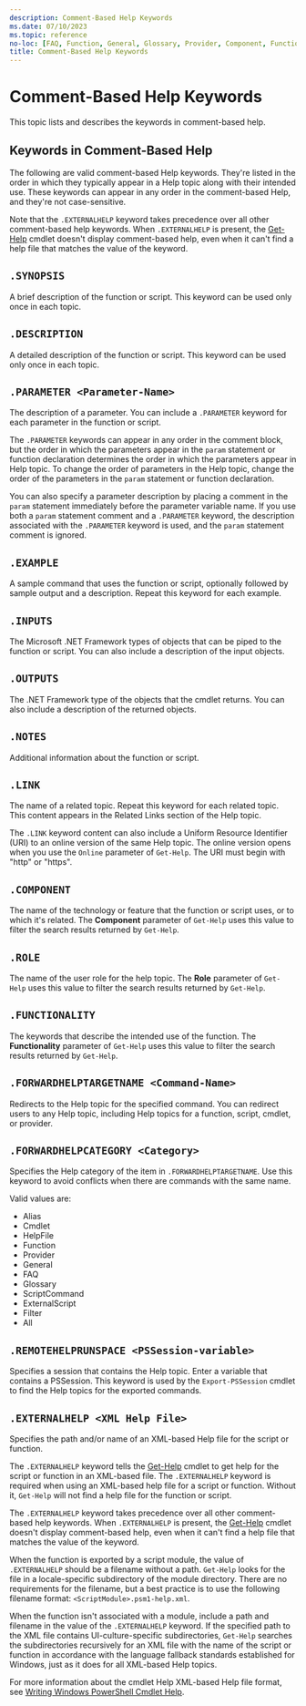 ```yaml
---
description: Comment-Based Help Keywords
ms.date: 07/10/2023
ms.topic: reference
no-loc: [FAQ, Function, General, Glossary, Provider, Component, Functionality, Role]
title: Comment-Based Help Keywords
---
```

# Comment-Based Help Keywords

This topic lists and describes the keywords in comment-based help.

## Keywords in Comment-Based Help

The following are valid comment-based Help keywords. They're listed in the order in which they
typically appear in a Help topic along with their intended use. These keywords can appear in any
order in the comment-based Help, and they're not case-sensitive.

Note that the `.EXTERNALHELP` keyword takes precedence over all other comment-based help keywords.
When `.EXTERNALHELP` is present, the [Get-Help][02] cmdlet doesn't display comment-based help, even
when it can't find a help file that matches the value of the keyword.

## `.SYNOPSIS`

A brief description of the function or script. This keyword can be used only once in each topic.

## `.DESCRIPTION`

A detailed description of the function or script. This keyword can be used only once in each topic.

## `.PARAMETER <Parameter-Name>`

The description of a parameter. You can include a `.PARAMETER` keyword for each parameter in the
function or script.

The `.PARAMETER` keywords can appear in any order in the comment block, but the order in which the
parameters appear in the `param` statement or function declaration determines the order in which the
parameters appear in Help topic. To change the order of parameters in the Help topic, change the
order of the parameters in the `param` statement or function declaration.

You can also specify a parameter description by placing a comment in the `param` statement
immediately before the parameter variable name. If you use both a `param` statement comment and a
`.PARAMETER` keyword, the description associated with the `.PARAMETER` keyword is used, and the
`param` statement comment is ignored.

## `.EXAMPLE`

A sample command that uses the function or script, optionally followed by sample output and a
description. Repeat this keyword for each example.

## `.INPUTS`

The Microsoft .NET Framework types of objects that can be piped to the function or script. You can
also include a description of the input objects.

## `.OUTPUTS`

The .NET Framework type of the objects that the cmdlet returns. You can also include a description
of the returned objects.

## `.NOTES`

Additional information about the function or script.

## `.LINK`

The name of a related topic. Repeat this keyword for each related topic. This content appears in the
Related Links section of the Help topic.

The `.LINK` keyword content can also include a Uniform Resource Identifier (URI) to an online
version of the same Help topic. The online version opens when you use the `Online` parameter of
`Get-Help`. The URI must begin with "http" or "https".

## `.COMPONENT`

The name of the technology or feature that the function or script uses, or to which it's related.
The **Component** parameter of `Get-Help` uses this value to filter the search results returned by
`Get-Help`.

## `.ROLE`

The name of the user role for the help topic. The **Role** parameter of `Get-Help` uses this value
to filter the search results returned by `Get-Help`.

## `.FUNCTIONALITY`

The keywords that describe the intended use of the function. The **Functionality** parameter of
`Get-Help` uses this value to filter the search results returned by `Get-Help`.

## `.FORWARDHELPTARGETNAME <Command-Name>`

Redirects to the Help topic for the specified command. You can redirect users to any Help topic,
including Help topics for a function, script, cmdlet, or provider.

## `.FORWARDHELPCATEGORY <Category>`

Specifies the Help category of the item in `.FORWARDHELPTARGETNAME`. Use this keyword to avoid
conflicts when there are commands with the same name.

Valid values are:

- Alias
- Cmdlet
- HelpFile
- Function
- Provider
- General
- FAQ
- Glossary
- ScriptCommand
- ExternalScript
- Filter
- All

## `.REMOTEHELPRUNSPACE <PSSession-variable>`

Specifies a session that contains the Help topic. Enter a variable that contains a PSSession. This
keyword is used by the `Export-PSSession` cmdlet to find the Help topics for the exported commands.

## `.EXTERNALHELP <XML Help File>`

Specifies the path and/or name of an XML-based Help file for the script or function.

The `.EXTERNALHELP` keyword tells the [Get-Help][02] cmdlet to get help for the script or function
in an XML-based file. The `.EXTERNALHELP` keyword is required when using an XML-based help file for
a script or function. Without it, `Get-Help` will not find a help file for the function or script.

The `.EXTERNALHELP` keyword takes precedence over all other comment-based help keywords. When
`.EXTERNALHELP` is present, the [Get-Help][02] cmdlet doesn't display comment-based help, even when
it can't find a help file that matches the value of the keyword.

When the function is exported by a script module, the value of `.EXTERNALHELP` should be a filename
without a path. `Get-Help` looks for the file in a locale-specific subdirectory of the module
directory. There are no requirements for the filename, but a best practice is to use the following
filename format: `<ScriptModule>.psm1-help.xml`.

When the function isn't associated with a module, include a path and filename in the value of the
`.EXTERNALHELP` keyword. If the specified path to the XML file contains UI-culture-specific
subdirectories, `Get-Help` searches the subdirectories recursively for an XML file with the name of
the script or function in accordance with the language fallback standards established for Windows,
just as it does for all XML-based Help topics.

For more information about the cmdlet Help XML-based Help file format, see
[Writing Windows PowerShell Cmdlet Help][01].

<!-- link references -->
[01]: ./writing-help-for-windows-powershell-cmdlets.md
[02]: /powershell/module/Microsoft.PowerShell.Core/Get-Help
